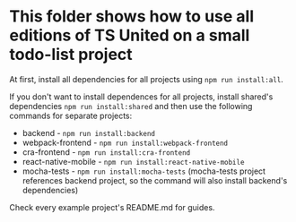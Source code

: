 # This folder shows how to use all editions of TS United on a small todo-list project

At first, install all dependencies for all projects using `npm run install:all`.

If you don't want to install dependences for all projects, install shared's dependencies `npm run install:shared` and then use the following commands for separate projects:

-   backend - `npm run install:backend`
-   webpack-frontend - `npm run install:webpack-frontend`
-   cra-frontend - `npm run install:cra-frontend`
-   react-native-mobile - `npm run install:react-native-mobile`
-   mocha-tests - `npm run install:mocha-tests` (mocha-tests project references backend project, so the command will also install backend's dependencies)

Check every example project's README.md for guides.
